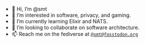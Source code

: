 - 👋 Hi, I’m @smt
- 👀 I’m interested in software, privacy, and gaming.
- 🌱 I’m currently learning Elixir and NATS.
- 💞️ I’m looking to collaborate on software architecture.
- 📫 Reach me on the fediverse at <a href="https://fosstodon.org/@smt" rel="me">`@smt@fosstodon.org`</a>

<!---
smt/smt is a ✨ special ✨ repository because its `README.md` (this file) appears on your GitHub profile.
You can click the Preview link to take a look at your changes.
--->

